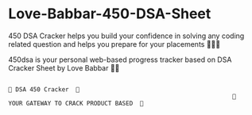 # Love-Babbar-450-DSA-Sheet
450 DSA Cracker helps you build your confidence in solving any coding related question and helps you prepare for your placements 👨🏻‍🎓

450dsa is your personal web-based progress tracker based on
DSA Cracker Sheet by Love Babbar 🙏🏻


                                                                              🎇 DSA 450 Cracker  🎇
                                                                   💎   YOUR GATEWAY TO CRACK PRODUCT BASED  💎 
